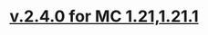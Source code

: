 # [v.2.4.0 for MC 1.21,1.21.1](https://github.com/XxRexRaptorxX/CityCraft/compare/v.2.4.0-dev1...v.2.4.0-dev2)

